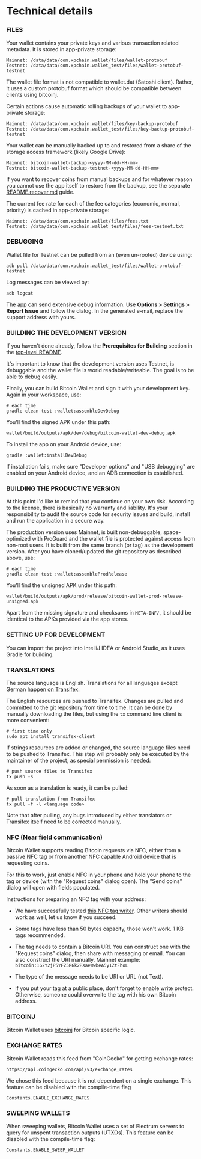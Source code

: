 # Technical details

### FILES

Your wallet contains your private keys and various transaction related metadata. It is stored in app-private
storage:

    Mainnet: /data/data/com.xpchain.wallet/files/wallet-protobuf
    Testnet: /data/data/com.xpchain.wallet_test/files/wallet-protobuf-testnet

The wallet file format is not compatible to wallet.dat (Satoshi client). Rather, it uses a custom protobuf format
which should be compatible between clients using bitcoinj.

Certain actions cause automatic rolling backups of your wallet to app-private storage:

    Mainnet: /data/data/com.xpchain.wallet/files/key-backup-protobuf
    Testnet: /data/data/com.xpchain.wallet_test/files/key-backup-protobuf-testnet

Your wallet can be manually backed up to and restored from a share of the storage access framework (likely Google Drive):

    Mainnet: bitcoin-wallet-backup-<yyyy-MM-dd-HH-mm>
    Testnet: bitcoin-wallet-backup-testnet-<yyyy-MM-dd-HH-mm>

If you want to recover coins from manual backups and for whatever reason you cannot use the app
itself to restore from the backup, see the separate [README.recover.md](README.recover.md) guide.

The current fee rate for each of the fee categories (economic, normal, priority) is cached in
app-private storage:

    Mainnet: /data/data/com.xpchain.wallet/files/fees.txt
    Testnet: /data/data/com.xpchain.wallet_test/files/fees-testnet.txt

### DEBUGGING

Wallet file for Testnet can be pulled from an (even un-rooted) device using:

    adb pull /data/data/com.xpchain.wallet_test/files/wallet-protobuf-testnet

Log messages can be viewed by:

    adb logcat

The app can send extensive debug information. Use **Options > Settings > Report Issue** and follow the dialog.
In the generated e-mail, replace the support address with yours.

### BUILDING THE DEVELOPMENT VERSION

If you haven't done already, follow the **Prerequisites for Building** section in the [top-level README](../README.md).

It's important to know that the development version uses Testnet, is debuggable and the wallet file
is world readable/writeable. The goal is to be able to debug easily.

Finally, you can build Bitcoin Wallet and sign it with your development key. Again in your workspace,
use:

    # each time
    gradle clean test :wallet:assembleDevDebug

You'll find the signed APK under this path:

    wallet/build/outputs/apk/dev/debug/bitcoin-wallet-dev-debug.apk

To install the app on your Android device, use:

    gradle :wallet:installDevDebug

If installation fails, make sure "Developer options" and "USB debugging" are enabled on your Android device, and an ADB
connection is established.

### BUILDING THE PRODUCTIVE VERSION

At this point I'd like to remind that you continue on your own risk. According to the license,
there is basically no warranty and liability. It's your responsibility to audit the source code
for security issues and build, install and run the application in a secure way.

The production version uses Mainnet, is built non-debuggable, space-optimized with ProGuard and the
wallet file is protected against access from non-root users. It is built from the same branch (or
tag) as the development version. After you have cloned/updated the git repository as described above,
use:

    # each time
    gradle clean test :wallet:assembleProdRelease

You'll find the unsigned APK under this path:

    wallet/build/outputs/apk/prod/release/bitcoin-wallet-prod-release-unsigned.apk

Apart from the missing signature and checksums in `META-INF/`, it should be identical to the APKs
provided via the app stores.

### SETTING UP FOR DEVELOPMENT

You can import the project into IntelliJ IDEA or Android Studio, as it uses Gradle for building.

### TRANSLATIONS

The source language is English. Translations for all languages except German [happen on Transifex](https://www.transifex.com/bitcoin-wallet/bitcoin-wallet/).

The English resources are pushed to Transifex. Changes are pulled and committed to the git
repository from time to time. It can be done by manually downloading the files, but using the `tx`
command line client is more convenient:

    # first time only
    sudo apt install transifex-client

If strings resources are added or changed, the source language files need to be pushed to
Transifex. This step will probably only be executed by the maintainer of the project, as special
permission is needed:

    # push source files to Transifex
    tx push -s

As soon as a translation is ready, it can be pulled:

    # pull translation from Transifex
    tx pull -f -l <language code>

Note that after pulling, any bugs introduced by either translators or Transifex itself need to be
corrected manually.

### NFC (Near field communication)

Bitcoin Wallet supports reading Bitcoin requests via NFC, either from a passive NFC tag or from
another NFC capable Android device that is requesting coins.

For this to work, just enable NFC in your phone and hold your phone to the tag or device (with
the "Request coins" dialog open). The "Send coins" dialog will open with fields populated.

Instructions for preparing an NFC tag with your address:

- We have successfully tested [this NFC tag writer](https://play.google.com/store/apps/details?id=com.nxp.nfc.tagwriter).
  Other writers should work as well, let us know if you succeed.

- Some tags have less than 50 bytes capacity, those won't work. 1 KB tags recommended.

- The tag needs to contain a Bitcoin URI. You can construct one with the "Request coins" dialog,
  then share with messaging or email. You can also construct the URI manually. Mainnet example:
  `bitcoin:1G2Y2jP5YFZ5RGk2PXaeWwbeA5y1ZtFhoL`

- The type of the message needs to be URI or URL (not Text).

- If you put your tag at a public place, don't forget to enable write protect. Otherwise, someone
  could overwrite the tag with his own Bitcoin address.

### BITCOINJ

Bitcoin Wallet uses [bitcoinj](https://bitcoinj.org) for Bitcoin specific logic.

### EXCHANGE RATES

Bitcoin Wallet reads this feed from "CoinGecko" for getting exchange rates:

    https://api.coingecko.com/api/v3/exchange_rates

We chose this feed because it is not dependent on a single exchange. This feature can be disabled
with the compile-time flag

    Constants.ENABLE_EXCHANGE_RATES

### SWEEPING WALLETS

When sweeping wallets, Bitcoin Wallet uses a set of Electrum servers to query for unspent transaction
outputs (UTXOs). This feature can be disabled with the compile-time flag:

    Constants.ENABLE_SWEEP_WALLET
